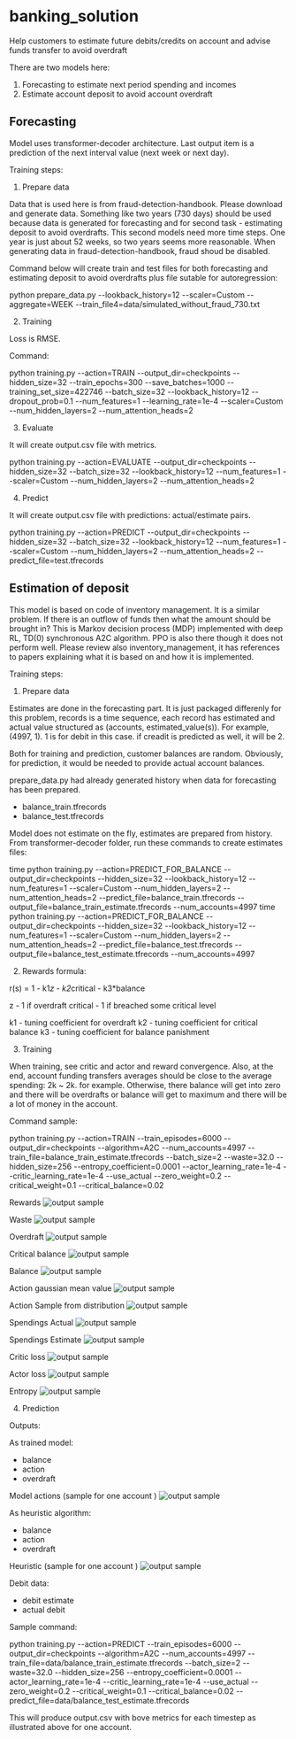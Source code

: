 # banking_solution
Help customers to estimate future debits/credits on account and advise funds transfer to avoid overdraft

There are two models here:

1. Forecasting to estimate next period spending and incomes
2. Estimate account deposit to avoid account overdraft

Forecasting
-----------

Model uses transformer-decoder architecture. Last output item is a prediction of the next interval value (next week or next day). 

Training steps:

1. Prepare data

Data that is used here is from fraud-detection-handbook. Please download and generate data. Something like two years (730 days) should be used because data is generated for forecasting and for second task - estimating deposit to avoid overdrafts. This second models need more time steps. One year is just about 52 weeks, so two years seems more reasonable. When generating data in fraud-detection-handbook, fraud shoud be disabled.

Command below will create train and test files for both forecasting and estimating deposit to avoid overdrafts plus file sutable for autoregression:

python prepare_data.py --lookback_history=12 --scaler=Custom --aggregate=WEEK --train_file4=data/simulated_without_fraud_730.txt

2. Training

Loss is RMSE.

Command:

python training.py --action=TRAIN --output_dir=checkpoints --hidden_size=32 --train_epochs=300 --save_batches=1000 --training_set_size=422746 --batch_size=32 --lookback_history=12 --dropout_prob=0.1 --num_features=1 --learning_rate=1e-4 --scaler=Custom --num_hidden_layers=2 --num_attention_heads=2


3. Evaluate

It will create output.csv file with metrics.

python training.py --action=EVALUATE --output_dir=checkpoints --hidden_size=32 --batch_size=32 --lookback_history=12 --num_features=1 --scaler=Custom --num_hidden_layers=2 --num_attention_heads=2

4. Predict

It will create output.csv file with predictions: actual/estimate pairs.

python training.py --action=PREDICT --output_dir=checkpoints --hidden_size=32 --batch_size=32 --lookback_history=12 --num_features=1 --scaler=Custom --num_hidden_layers=2 --num_attention_heads=2 --predict_file=test.tfrecords

Estimation of deposit
---------------------

This model is based on code of inventory management. It is a similar problem. If there is an outflow of funds then what the amount should be brought in? This is Markov decision process (MDP) implemented with deep RL, TD(0) synchronous A2C algorithm. PPO is also there though it does not perform well. Please review also inventory_management, it has references to papers explaining what it is based on and how it is implemented.

Training steps:

1. Prepare data

Estimates are done in the forecasting part. It is just packaged differenly for this problem, records is a time sequence, each record has estimated and actual value structured as (accounts, estimated_value(s)). For example, (4997, 1). 1 is for debit in this case. if creadit is predicted as well, it will be 2.

Both for training and prediction, customer balances are random. Obviously, for prediction, it would be needed to provide actual account balances.  

prepare_data.py had already generated history when data for forecasting has been prepared.

- balance_train.tfrecords
- balance_test.tfrecords

Model does not estimate on the fly, estimates are prepared from history. From transformer-decoder folder, run these commands to create estimates files:  

time python training.py --action=PREDICT_FOR_BALANCE --output_dir=checkpoints --hidden_size=32 --lookback_history=12 --num_features=1 --scaler=Custom --num_hidden_layers=2 --num_attention_heads=2 --predict_file=balance_train.tfrecords --output_file=balance_train_estimate.tfrecords --num_accounts=4997
time python training.py --action=PREDICT_FOR_BALANCE --output_dir=checkpoints --hidden_size=32 --lookback_history=12 --num_features=1 --scaler=Custom --num_hidden_layers=2 --num_attention_heads=2 --predict_file=balance_test.tfrecords --output_file=balance_test_estimate.tfrecords --num_accounts=4997


2. Rewards formula:

r(s) = 1 - k1*z - k2*critical - k3*balance

z - 1 if overdraft
critical - 1 if breached some critical level

k1 - tuning coefficient for overdraft
k2 - tuning coefficient for critical balance
k3 - tuning coefficient for balance panishment
 
3. Training

When training, see critic and actor and reward convergence. Also, at the end, account funding transfers averages should be close to the average spending: 2k ~ 2k. for example. Otherwise, there balance will get into zero and there will be overdrafts or balance will get to maximum and there will be a lot of money in the account.

Command sample:

python training.py --action=TRAIN --train_episodes=6000 --output_dir=checkpoints --algorithm=A2C --num_accounts=4997 --train_file=balance_train_estimate.tfrecords --batch_size=2 --waste=32.0 --hidden_size=256 --entropy_coefficient=0.0001 --actor_learning_rate=1e-4 --critic_learning_rate=1e-4 --use_actual --zero_weight=0.2 --critical_weight=0.1 --critical_balance=0.02

Rewards 
![output sample](samples/curves/balance-maintenance/data_prep_cell_1_output_0.png "rewards")

Waste
![output sample](samples/curves/balance-maintenance/data_prep_cell_2_output_0.png "waste")

Overdraft
![output sample](samples/curves/balance-maintenance/data_prep_cell_3_output_0.png "Overdraft")

Critical balance
![output sample](samples/curves/balance-maintenance/data_prep_cell_4_output_0.png "Critical balance")

Balance
![output sample](samples/curves/balance-maintenance/data_prep_cell_5_output_0.png "Balance")

Action gaussian mean value
![output sample](samples/curves/balance-maintenance/data_prep_cell_6_output_0.png "Action gaussian mean value")

Action Sample from distribution
![output sample](samples/curves/balance-maintenance/data_prep_cell_7_output_0.png "Action Sample from distribution")

Spendings Actual
![output sample](samples/curves/balance-maintenance/data_prep_cell_8_output_0.png "Spendings Actual")

Spendings Estimate
![output sample](samples/curves/balance-maintenance/data_prep_cell_9_output_0.png "Spendings Estimate")

Critic loss
![output sample](samples/curves/balance-maintenance/data_prep_cell_10_output_0.png "Critic loss")

Actor loss
![output sample](samples/curves/balance-maintenance/data_prep_cell_11_output_0.png "Actor loss")

Entropy
![output sample](samples/curves/balance-maintenance/data_prep_cell_12_output_0.png "Entropy")

4. Prediction

Outputs:

As trained model:
- balance
- action
- overdraft

Model actions (sample for one account )
![output sample](samples/curves/balance-maintenance/data_prep_cell_13_output_1.png "model actions")

As heuristic algorithm:
- balance
- action
- overdraft

Heuristic (sample for one account )
![output sample](samples/curves/balance-maintenance/data_prep_cell_14_output_0.png "heuristic")

Debit data:

- debit estimate
- actual debit

Sample command:

python training.py --action=PREDICT --train_episodes=6000 --output_dir=checkpoints --algorithm=A2C --num_accounts=4997 --train_file=data/balance_train_estimate.tfrecords --batch_size=2 --waste=32.0 --hidden_size=256 --entropy_coefficient=0.0001 --actor_learning_rate=1e-4 --critic_learning_rate=1e-4 --use_actual --zero_weight=0.2 --critical_weight=0.1 --critical_balance=0.02 --predict_file=data/balance_test_estimate.tfrecords

This will produce output.csv with bove metrics for each timestep as illustrated above for one account.

